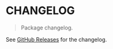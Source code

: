 # CHANGELOG

> Package changelog.

See [GitHub Releases](https://github.com/stdlib-js/math-iter-special-ceil10/releases) for the changelog.